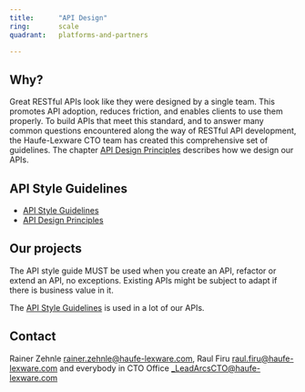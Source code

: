 ```yaml
---
title:      "API Design"
ring:       scale
quadrant:   platforms-and-partners

---
```


## Why? ##

Great RESTful APIs look like they were designed by a single team. This promotes API adoption, reduces friction, and enables clients to use them properly. To build APIs that meet this standard, and to answer many common questions encountered along the way of RESTful API development, the Haufe-Lexware CTO team has created this comprehensive set of guidelines. 
The chapter [API Design Principles](https://github.com/Haufe-Lexware/api-style-guide/blob/master/api-design-principles/api-design-principles.md) describes how we design our APIs.

## API Style Guidelines ##

- [API Style Guidelines](https://github.com/Haufe-Lexware/api-style-guide)
- [API Design Principles](https://github.com/Haufe-Lexware/api-style-guide/blob/master/api-design-principles/api-design-principles.md)

## Our projects ##

The API style guide MUST be used when you create an API, refactor or extend an API, no exceptions. Existing APIs might be subject to adapt if there is business value in it.

The [API Style Guidelines](https://github.com/Haufe-Lexware/api-style-guide)
 is used in a lot of our APIs.

## Contact ##

Rainer Zehnle <rainer.zehnle@haufe-lexware.com>, Raul Firu <raul.firu@haufe-lexware.com> and everybody in CTO Office <_LeadArcsCTO@haufe-lexware.com>
